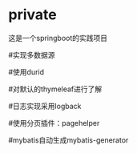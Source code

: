 # private
这是一个springboot的实践项目

#实现多数据源

#使用durid

#对默认的thymeleaf进行了解

#日志实现采用logback

#使用分页插件：pagehelper

#mybatis自动生成mybatis-generator
